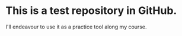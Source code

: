 # This is a test repository in GitHub. 
I'll endeavour to use it as a practice tool along my course.
